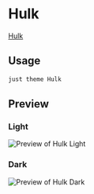 # Hulk

[Hulk](#)

## Usage

```bash
just theme Hulk
```

## Preview

### Light

![Preview of Hulk Light](preview-light.png)

### Dark

![Preview of Hulk Dark](preview-dark.png)
